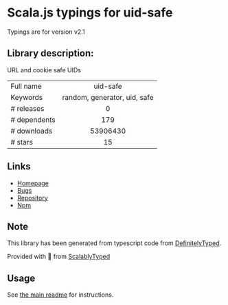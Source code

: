 
# Scala.js typings for uid-safe

Typings are for version v2.1

## Library description:
URL and cookie safe UIDs

|                    |                 |
| ------------------ | :-------------: |
| Full name          | uid-safe |
| Keywords           | random, generator, uid, safe |
| # releases         | 0 |
| # dependents       | 179 |
| # downloads        | 53906430 |
| # stars            | 15 |

## Links
- [Homepage](https://github.com/crypto-utils/uid-safe#readme)
- [Bugs](https://github.com/crypto-utils/uid-safe/issues)
- [Repository](https://github.com/crypto-utils/uid-safe)
- [Npm](https://www.npmjs.com/package/uid-safe)
    


## Note
This library has been generated from typescript code from [DefinitelyTyped](https://definitelytyped.org).

Provided with :purple_heart: from [ScalablyTyped](https://github.com/oyvindberg/ScalablyTyped)

## Usage
See [the main readme](../../readme.md) for instructions.


